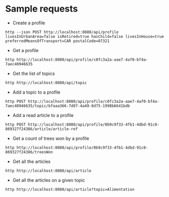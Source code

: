 # Sample requests

* Create a profile

```
http --json POST http://localhost:8080/api/profile livesInUrbanArea=false isRetired=true hasChild=false livesInHouse=true preferredMeansOfTransport=CAR postalCode=07321
```

* Get a profile

```
http http://localhost:8080/api/profile/c0fc3a2a-aae7-4af0-bf4a-7aec40946635
```

* Get the list of topics

```
http http://localhost:8080/api/topic
```

* Add a topic to a profile

```
http POST http://localhost:8080/api/profile/c0fc3a2a-aae7-4af0-bf4a-7aec40946635/topic/bfaaa366-7d07-4a49-8d75-1998b6641bdb
```

* Add a read article to a profile

```
http POST http://localhost:8080/api/profile/0b9c9f33-4fb1-4dbd-91c8-869327f24386/article/article-ref
```

* Get a count of trees won by a profile

```
http http://localhost:8080/api/profile/0b9c9f33-4fb1-4dbd-91c8-869327f24386/treesWon
```

* Get all the articles

```
http http://localhost:8080/api/article
```

* Get all the articles on a given topic

```
http http://localhost:8080/api/article?topic=Alimentation
```

